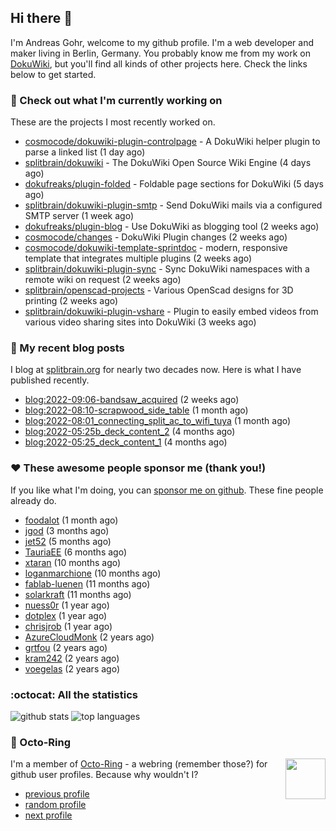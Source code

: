 ## Hi there :wave:

I'm Andreas Gohr, welcome to my github profile. I'm a web developer and maker living in Berlin, Germany. You probably know me from my work on [DokuWiki](https://github.com/splitbrain/dokuwiki), but you'll find all kinds of other projects here. Check the links below to get started.

### :hammer: Check out what I'm currently working on

These are the projects I most recently worked on.


- [cosmocode/dokuwiki-plugin-controlpage](https://github.com/cosmocode/dokuwiki-plugin-controlpage) - A DokuWiki helper plugin to parse a linked list (1 day ago)
- [splitbrain/dokuwiki](https://github.com/splitbrain/dokuwiki) - The DokuWiki Open Source Wiki Engine (4 days ago)
- [dokufreaks/plugin-folded](https://github.com/dokufreaks/plugin-folded) - Foldable page sections for DokuWiki (5 days ago)
- [splitbrain/dokuwiki-plugin-smtp](https://github.com/splitbrain/dokuwiki-plugin-smtp) - Send DokuWiki mails via a configured SMTP server (1 week ago)
- [dokufreaks/plugin-blog](https://github.com/dokufreaks/plugin-blog) - Use DokuWiki as blogging tool (2 weeks ago)
- [cosmocode/changes](https://github.com/cosmocode/changes) - DokuWiki Plugin changes (2 weeks ago)
- [cosmocode/dokuwiki-template-sprintdoc](https://github.com/cosmocode/dokuwiki-template-sprintdoc) - modern, responsive template that integrates multiple plugins (2 weeks ago)
- [splitbrain/dokuwiki-plugin-sync](https://github.com/splitbrain/dokuwiki-plugin-sync) - Sync DokuWiki namespaces with a remote wiki on request (2 weeks ago)
- [splitbrain/openscad-projects](https://github.com/splitbrain/openscad-projects) - Various OpenScad designs for 3D printing (2 weeks ago)
- [splitbrain/dokuwiki-plugin-vshare](https://github.com/splitbrain/dokuwiki-plugin-vshare) - Plugin to easily embed videos from various video sharing sites into DokuWiki (3 weeks ago)

### :scroll: My recent blog posts

I blog at [splitbrain.org](https://www.splitbrain.org) for nearly two decades now. Here is what I have published recently.


- [blog:2022-09:06-bandsaw_acquired](https://www.splitbrain.org/blog/2022-09/06-bandsaw_acquired) (2 weeks ago)
- [blog:2022-08:10-scrapwood_side_table](https://www.splitbrain.org/blog/2022-08/10-scrapwood_side_table) (1 month ago)
- [blog:2022-08:01_connecting_split_ac_to_wifi_tuya](https://www.splitbrain.org/blog/2022-08/01_connecting_split_ac_to_wifi_tuya) (1 month ago)
- [blog:2022-05:25b_deck_content_2](https://www.splitbrain.org/blog/2022-05/25b_deck_content_2) (4 months ago)
- [blog:2022-05:25_deck_content_1](https://www.splitbrain.org/blog/2022-05/25_deck_content_1) (4 months ago)

### :hearts:️ These awesome people sponsor me (thank you!)

If you like what I'm doing, you can [sponsor me on github](https://github.com/sponsors/splitbrain). These fine people already do.


- [foodalot](https://github.com/foodalot) (1 month ago)
- [jgod](https://github.com/jgod) (3 months ago)
- [jet52](https://github.com/jet52) (5 months ago)
- [TauriaEE](https://github.com/TauriaEE) (6 months ago)
- [xtaran](https://github.com/xtaran) (10 months ago)
- [loganmarchione](https://github.com/loganmarchione) (10 months ago)
- [fablab-luenen](https://github.com/fablab-luenen) (11 months ago)
- [solarkraft](https://github.com/solarkraft) (11 months ago)
- [nuess0r](https://github.com/nuess0r) (1 year ago)
- [dotplex](https://github.com/dotplex) (1 year ago)
- [chrisjrob](https://github.com/chrisjrob) (1 year ago)
- [AzureCloudMonk](https://github.com/AzureCloudMonk) (2 years ago)
- [grtfou](https://github.com/grtfou) (2 years ago)
- [kram242](https://github.com/kram242) (2 years ago)
- [voegelas](https://github.com/voegelas) (2 years ago)

### :octocat: All the statistics

 ![github stats](https://github-readme-stats.vercel.app/api?username=splitbrain&show_icons=true&hide_title=true)
![top languages](https://github-readme-stats.vercel.app/api/top-langs/?username=splitbrain&layout=compact)


### :octopus: Octo-Ring

<img width="64" height="65" src="https://octo-ring.com/static/img/octo.png" align="right" alt="">

I'm a member of [Octo-Ring](https://octo-ring.com/) - a webring (remember those?) for github user profiles. Because why wouldn't I? 

* [previous profile](https://octo-ring.com/p/splitbrain/prev)
* [random profile](https://octo-ring.com/p/splitbrain/random)
* [next profile](https://octo-ring.com/p/splitbrain/next)

